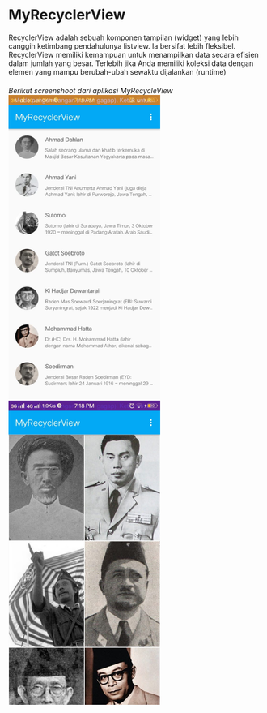 # MyRecyclerView
RecyclerView adalah sebuah komponen tampilan (widget) yang lebih canggih ketimbang pendahulunya listview. Ia bersifat lebih fleksibel. RecyclerView memiliki kemampuan untuk menampilkan data secara efisien dalam jumlah yang besar. Terlebih jika Anda memiliki koleksi data dengan elemen yang mampu berubah-ubah sewaktu dijalankan (runtime)

<h6>Berikut screenshoot dari aplikasi MyRecycleView</6>

<img src="1.jpeg" height="600px" width="300px">
<img src="2.jpeg" height="600px" width="300px">
